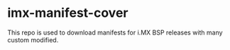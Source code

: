 # imx-manifest-cover
This repo is used to download manifests for i.MX BSP releases with many custom modified.
